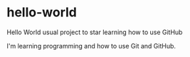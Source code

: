 # hello-world
Hello World usual project to star learning how to use GitHub

I'm learning programming and how to use Git and GitHub.
